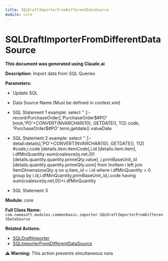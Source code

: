```yaml
---
title: SQLDraftImporterFromDifferentDataSource
module: core
---
```



<div class='entity-flows'>

# SQLDraftImporterFromDifferentDataSource

**This document was generated using Claude.ai**

**Description:** Import data from SQL Queries

**Parameters:**
- Update SQL
- Data Source Name (Must be defined in context.xml)
- SQL Statement 1
example:
select '' [:-record:PurchaseOrder],'PurchaseOrder$#PO' book,'PO'+CONVERT(NVARCHAR(10), GETDATE(), 112) code,	'PurchaseOrder$#PO' term,getdate() valueDate 

- SQL Statement 2
example:
select '' [:-detail:details],'PO'+CONVERT(NVARCHAR(10), GETDATE(), 112) #code,i.code [details.item.itemCode],i.id [details.item.item],
 i.dfMinQuantity-sum(coalesce(q.net,0)) [details.quantity.quantity.primeQty.value]
 ,i.primBaseUnit_id [details.quantity.quantity.primeQty.uom] from InvItem i left join ItemDimensionsQty q on q.item_id = i.id 
where i.dfMinQuantity > 0
group by i.id,i.dfMinQuantity,primBaseUnit_id,i.code
having sum(coalesce(q.net,0))<i.dfMinQuantity
- SQL Statement 3

**Module:** core

**Full Class Name:** `com.namasoft.modules.commonbasic.importer.SQLDraftImporterFromDifferentDataSource`

**Related Actions:**
- [SQLDraftImporter](SQLDraftImporter.md)
- [SQLImporterFromDifferentDataSource](SQLImporterFromDifferentDataSource.md)

**⚠️ Warning:** This action prevents simultaneous runs


</div>

